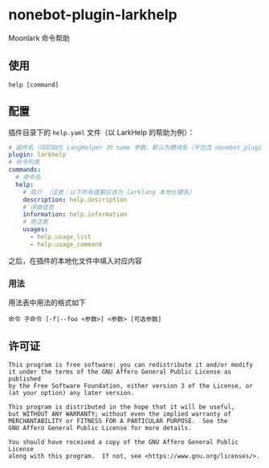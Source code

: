 # nonebot-plugin-larkhelp

Moonlark 命令帮助

## 使用

```
help [command]
```

## 配置

插件目录下的 `help.yaml` 文件（以 LarkHelp 的帮助为例）：

```yaml
# 插件名（同初始化 LangHelper 的 name 参数，默认为模块名（不包含 nonebot_plugin_））
plugin: larkhelp
# 命令列表
commands:
  # 命令名
  help:
    # 简介 （注意：以下所有值都应该为 larklang 本地化键名）
    description: help.description
    # 详细信息
    information: help.information
    # 用法表
    usages:
      - help.usage_list
      - help.usage_command
```

之后，在插件的本地化文件中填入对应内容

### 用法

用法表中用法的格式如下

```
命令 子命令 [-f|--foo <参数>] <参数> [可选参数]
```

## 许可证

```
This program is free software: you can redistribute it and/or modify
it under the terms of the GNU Affero General Public License as published
by the Free Software Foundation, either version 3 of the License, or
(at your option) any later version.

This program is distributed in the hope that it will be useful,
but WITHOUT ANY WARRANTY; without even the implied warranty of
MERCHANTABILITY or FITNESS FOR A PARTICULAR PURPOSE.  See the
GNU Affero General Public License for more details.

You should have received a copy of the GNU Affero General Public License
along with this program.  If not, see <https://www.gnu.org/licenses/>.
```